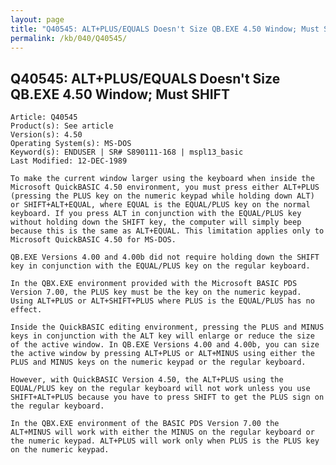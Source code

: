 ```yaml
---
layout: page
title: "Q40545: ALT+PLUS/EQUALS Doesn't Size QB.EXE 4.50 Window; Must SHIFT"
permalink: /kb/040/Q40545/
---
```


## Q40545: ALT+PLUS/EQUALS Doesn't Size QB.EXE 4.50 Window; Must SHIFT

	Article: Q40545
	Product(s): See article
	Version(s): 4.50
	Operating System(s): MS-DOS
	Keyword(s): ENDUSER | SR# S890111-168 | mspl13_basic
	Last Modified: 12-DEC-1989
	
	To make the current window larger using the keyboard when inside the
	Microsoft QuickBASIC 4.50 environment, you must press either ALT+PLUS
	(pressing the PLUS key on the numeric keypad while holding down ALT)
	or SHIFT+ALT+EQUAL, where EQUAL is the EQUAL/PLUS key on the normal
	keyboard. If you press ALT in conjunction with the EQUAL/PLUS key
	without holding down the SHIFT key, the computer will simply beep
	because this is the same as ALT+EQUAL. This limitation applies only to
	Microsoft QuickBASIC 4.50 for MS-DOS.
	
	QB.EXE Versions 4.00 and 4.00b did not require holding down the SHIFT
	key in conjunction with the EQUAL/PLUS key on the regular keyboard.
	
	In the QBX.EXE environment provided with the Microsoft BASIC PDS
	Version 7.00, the PLUS key must be the key on the numeric keypad.
	Using ALT+PLUS or ALT+SHIFT+PLUS where PLUS is the EQUAL/PLUS has no
	effect.
	
	Inside the QuickBASIC editing environment, pressing the PLUS and MINUS
	keys in conjunction with the ALT key will enlarge or reduce the size
	of the active window. In QB.EXE Versions 4.00 and 4.00b, you can size
	the active window by pressing ALT+PLUS or ALT+MINUS using either the
	PLUS and MINUS keys on the numeric keypad or the regular keyboard.
	
	However, with QuickBASIC Version 4.50, the ALT+PLUS using the
	EQUAL/PLUS key on the regular keyboard will not work unless you use
	SHIFT+ALT+PLUS because you have to press SHIFT to get the PLUS sign on
	the regular keyboard.
	
	In the QBX.EXE environment of the BASIC PDS Version 7.00 the
	ALT+MINUS will work with either the MINUS on the regular keyboard or
	the numeric keypad. ALT+PLUS will work only when PLUS is the PLUS key
	on the numeric keypad.

